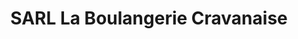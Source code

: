 ---
title: "SARL La Boulangerie Cravanaise"
url: /cravans/sarl-la-boulangerie-cravanaise/
shop: Bäckerei
---